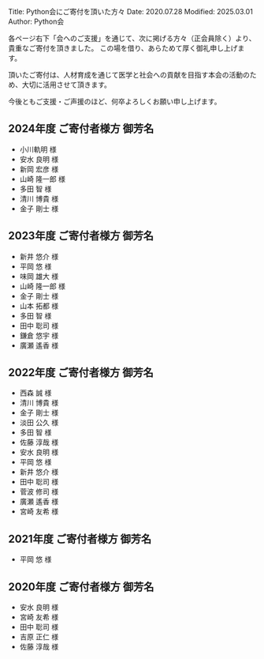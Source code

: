 Title: Python会にご寄付を頂いた方々
Date: 2020.07.28
Modified: 2025.03.01
Author: Python会

各ページ右下「会へのご支援」を通じて、次に掲げる方々（正会員除く）より、貴重なご寄付を頂きました。
この場を借り、あらためて厚く御礼申し上げます。

頂いたご寄付は、人材育成を通じて医学と社会への貢献を目指す本会の活動のため、大切に活用させて頂きます。

今後ともご支援・ご声援のほど、何卒よろしくお願い申し上げます。

## 2024年度 ご寄付者様方 御芳名

- <span class="donator-E4">小川軌明 様</span>
- <span class="donator-E4">安水 良明 様</span>
- <span class="donator-E4">新岡 宏彦 様</span>
- <span class="donator-E4">山崎 隆一郎 様</span>
- <span class="donator-E4">多田 智 様</span>
- <span class="donator-E4">清川 博貴 様</span>
- <span class="donator-E4">金子 剛士 様</span>


## 2023年度 ご寄付者様方 御芳名

- <span class="donator-E4">新井 悠介 様</span>
- <span class="donator-E4">平岡 悠 様</span>
- <span class="donator-E4">味岡 雄大 様</span>
- <span class="donator-E4">山崎 隆一郎 様</span>
- <span class="donator-E4">金子 剛士 様</span>
- <span class="donator-E4">山本 拓都 様</span>
- <span class="donator-E4">多田 智 様</span>
- <span class="donator-E4">田中 聡司 様</span>
- <span class="donator-E4">鎌倉 悠宇 様</span>
- <span class="donator-E4">廣瀬 遙香 様</span>

## 2022年度 ご寄付者様方 御芳名

- <span class="donator-E4">西森 誠 様</span>
- <span class="donator-E4">清川 博貴 様</span>
- <span class="donator-E4">金子 剛士 様</span>
- <span class="donator-E4">淡田 公久 様</span>
- <span class="donator-E4">多田 智 様</span>
- <span class="donator-E4">佐藤 淳哉 様</span>
- <span class="donator-E4">安水 良明 様</span>
- <span class="donator-E4">平岡 悠 様</span>
- <span class="donator-E4">新井 悠介 様</span>
- <span class="donator-E4">田中 聡司 様</span>
- <span class="donator-E4">菅波 修司 様</span> 
- <span class="donator-E4">廣瀬 遙香 様</span> 
- <span class="donator-E4">宮崎 友希 様</span>

## 2021年度 ご寄付者様方 御芳名

- <span class="donator-E4">平岡 悠 様</span>

## 2020年度 ご寄付者様方 御芳名

- <span class="donator-E4">安水 良明 様</span>
- <span class="donator-E4">宮崎 友希 様</span>
- <span class="donator-E4">田中 聡司 様</span>
- <span class="donator-E4">吉原 正仁 様</span>
- <span class="donator-E4">佐藤 淳哉 様</span>

